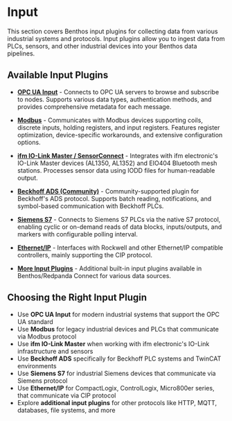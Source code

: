 # Input

This section covers Benthos input plugins for collecting data from various industrial systems and protocols. Input plugins allow you to ingest data from PLCs, sensors, and other industrial devices into your Benthos data pipelines.

## Available Input Plugins

- **[OPC UA Input](opc-ua-input.md)** - Connects to OPC UA servers to browse and subscribe to nodes. Supports various data types, authentication methods, and provides comprehensive metadata for each message.

- **[Modbus](modbus.md)** - Communicates with Modbus devices supporting coils, discrete inputs, holding registers, and input registers. Features register optimization, device-specific workarounds, and extensive configuration options.

- **[ifm IO-Link Master / SensorConnect](ifm-io-link-master-sensorconnect.md)** - Integrates with ifm electronic's IO-Link Master devices (AL1350, AL1352) and EIO404 Bluetooth mesh stations. Processes sensor data using IODD files for human-readable output.

- **[Beckhoff ADS (Community)](beckhoff-ads-community.md)** - Community-supported plugin for Beckhoff's ADS protocol. Supports batch reading, notifications, and symbol-based communication with Beckhoff PLCs.

- **[Siemens S7](siemens-s7.md)** - Connects to Siemens S7 PLCs via the native S7 protocol, enabling cyclic or on-demand reads of data blocks, inputs/outputs, and markers with configurable polling interval.

- **[Ethernet/IP](ethernet-ip.md)** - Interfaces with Rockwell and other Ethernet/IP compatible controllers, mainly supporting the CIP protocol.

- **[More Input Plugins](https://docs.redpanda.com/redpanda-connect/components/inputs/about/)** - Additional built-in input plugins available in Benthos/Redpanda Connect for various data sources.

## Choosing the Right Input Plugin

- Use **OPC UA Input** for modern industrial systems that support the OPC UA standard
- Use **Modbus** for legacy industrial devices and PLCs that communicate via Modbus protocol
- Use **ifm IO-Link Master** when working with ifm electronic's IO-Link infrastructure and sensors
- Use **Beckhoff ADS** specifically for Beckhoff PLC systems and TwinCAT environments
- Use **Siemens S7** for industrial Siemens devices that communicate via Siemens protocol
- Use **Ethernet/IP** for CompactLogix, ControlLogix, Micro800er series, that communicate via CIP protocol
- Explore **additional input plugins** for other protocols like HTTP, MQTT, databases, file systems, and more

